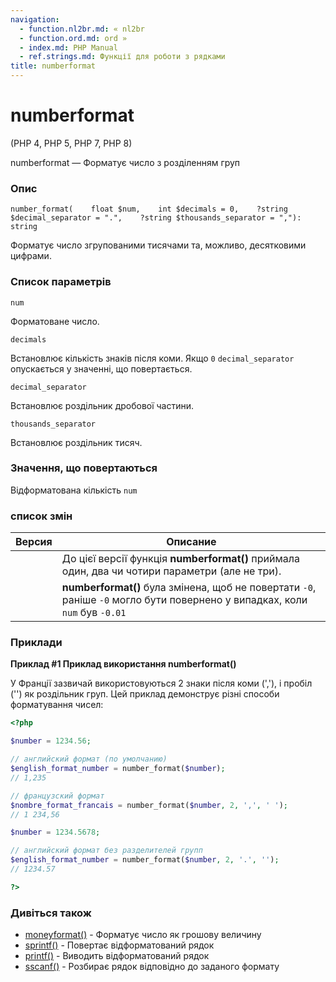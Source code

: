 ```yaml
---
navigation:
  - function.nl2br.md: « nl2br
  - function.ord.md: ord »
  - index.md: PHP Manual
  - ref.strings.md: Функції для роботи з рядками
title: numberformat
---
```

# numberformat

(PHP 4, PHP 5, PHP 7, PHP 8)

numberformat — Форматує число з розділенням груп

### Опис

```methodsynopsis
number_format(    float $num,    int $decimals = 0,    ?string $decimal_separator = ".",    ?string $thousands_separator = ","): string
```

Форматує число згрупованими тисячами та, можливо, десятковими цифрами.

### Список параметрів

`num`

Форматоване число.

`decimals`

Встановлює кількість знаків після коми. Якщо `0` `decimal_separator` опускається у значенні, що повертається.

`decimal_separator`

Встановлює роздільник дробової частини.

`thousands_separator`

Встановлює роздільник тисяч.

### Значення, що повертаються

Відформатована кількість `num`

### список змін

| Версия | Описание |
| --- | --- |
|  | До цієї версії функція **numberformat()** приймала один, два чи чотири параметри (але не три). |
|  | **numberformat()** була змінена, щоб не повертати `-0`, раніше `-0` могло бути повернено у випадках, коли `num` був `-0.01` |

### Приклади

**Приклад #1 Приклад використання **numberformat()****

У Франції зазвичай використовуються 2 знаки після коми (','), і пробіл ('') як роздільник груп. Цей приклад демонструє різні способи форматування чисел:

```php
<?php

$number = 1234.56;

// английский формат (по умолчанию)
$english_format_number = number_format($number);
// 1,235

// французский формат
$nombre_format_francais = number_format($number, 2, ',', ' ');
// 1 234,56

$number = 1234.5678;

// английский формат без разделителей групп
$english_format_number = number_format($number, 2, '.', '');
// 1234.57

?>
```

### Дивіться також

-   [moneyformat()](function.money-format.md) - Форматує число як грошову величину
-   [sprintf()](function.sprintf.md) - Повертає відформатований рядок
-   [printf()](function.printf.md) - Виводить відформатований рядок
-   [sscanf()](function.sscanf.md) - Розбирає рядок відповідно до заданого формату
